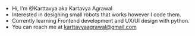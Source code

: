 - Hi, I’m @Karttavya aka Kartavya Agrawal
-  Interested in designing small robots that works however I code them.
-  Currently learning Frontend development and UX/UI design with python.
-  You can reach me at karttavyaagrawal@gmail.com

<!---
Karttavya/Karttavya is a ✨ special ✨ repository because its `README.md` (this file) appears on your GitHub profile.
You can click the Preview link to take a look at your changes.
--->
